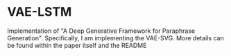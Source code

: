 # VAE-LSTM
Implementation of "A Deep Generative Framework for Paraphrase Generation". Specifically, I am implementing the VAE-SVG. More details can be found within the paper itself and the README
